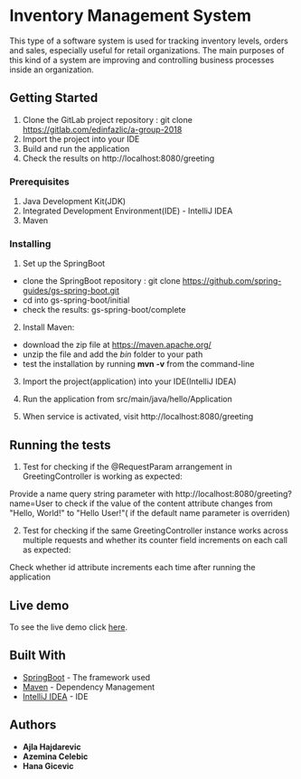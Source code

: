# Inventory Management System

This type of a software system is used for tracking inventory levels, orders and sales, especially
useful for retail organizations. The main purposes of this kind of a system are improving and
controlling business processes inside an organization.

## Getting Started

1. Clone the GitLab project repository :
git clone https://gitlab.com/edinfazlic/a-group-2018
2. Import the project into your IDE
3. Build and run the application
4. Check the results on http://localhost:8080/greeting

### Prerequisites

1. Java Development Kit(JDK)
2. Integrated Development Environment(IDE) - IntelliJ IDEA
2. Maven

### Installing

1. Set up the SpringBoot
- clone the SpringBoot repository :
   git clone https://github.com/spring-guides/gs-spring-boot.git
- cd into gs-spring-boot/initial
- check the results: gs-spring-boot/complete

2. Install Maven:
- download the zip file at https://maven.apache.org/
- unzip the file and add the _bin_ folder to your path
- test the installation by running **mvn -v** from the command-line

3. Import the project(application) into your IDE(IntelliJ IDEA)

4. Run the application from src/main/java/hello/Application

5. When service is activated, visit  http://localhost:8080/greeting


## Running the tests

1. Test for checking if the @RequestParam arrangement in GreetingController is working as expected: 

Provide a name query string parameter with http://localhost:8080/greeting?name=User to check if the value of the content attribute changes from "Hello, World!" to "Hello User!"( if the default name parameter is overriden)

2. Test for checking if the same GreetingController instance works across multiple requests and whether its counter field increments on each call as expected:

Check whether id attribute increments each time after running the application

## Live demo

To see the live demo click [here](https://pacific-retreat-15979.herokuapp.com/).

## Built With

* [SpringBoot](https://github.com/spring-projects/spring-boot) - The framework used
* [Maven](https://maven.apache.org/) - Dependency Management
* [IntelliJ IDEA](https://www.jetbrains.com/idea/) - IDE


## Authors

* **Ajla Hajdarevic** 
* **Azemina Celebic** 
* **Hana Gicevic** 